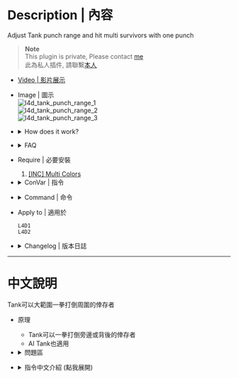# Description | 內容
Adjust Tank punch range and hit multi survivors with one punch

> __Note__ <br/>
This plugin is private, Please contact [me](/#私人插件列表-private-plugins-list)<br/>
此為私人插件, 請聯繫[本人](/#私人插件列表-private-plugins-list)

* [Video | 影片展示](https://youtu.be/doB0R6oMYOo)

* Image | 圖示
	<br/>![l4d_tank_punch_range_1](image/l4d_tank_punch_range_1.gif)
	<br/>![l4d_tank_punch_range_2](image/l4d_tank_punch_range_2.gif)
	<br/>![l4d_tank_punch_range_3](image/l4d_tank_punch_range_3.gif)

* <details><summary>How does it work?</summary>

	* Tank can punch multi survivors around or behind him
	* Also apply to AI Tank
</details>

* <details><summary>FAQ</summary>

	* How to adjust cvars?
		* ```l4d_tank_punch_range_radius``` => radius
		* ```l4d_tank_punch_range_angle``` => angle
		<br/>![l4d_tank_punch_range_4](image/l4d_tank_punch_range_4.jpg)
		<br/>![l4d_tank_punch_range_5](image/l4d_tank_punch_range_5.jpg)
		<br/>![l4d_tank_punch_range_6](image/l4d_tank_punch_range_6.jpg)
</details>

* Require | 必要安裝
	1. [[INC] Multi Colors](https://github.com/fbef0102/L4D1_2-Plugins/releases/tag/Multi-Colors)

* <details><summary>ConVar | 指令</summary>

	* cfg/sourcemod/l4d_tank_punch_range.cfg
		```php
		// 0=Plugin off, 1=Plugin on.
		l4d_tank_punch_range_enable "1"

		// Tank punch distance
		l4d_tank_punch_range_radius "118"

		// Tank punch angle (0~180 degree)
		l4d_tank_punch_range_angle "180"
		```
</details>

* <details><summary>Command | 命令</summary>

	None
</details>

* Apply to | 適用於
	```
	L4D1
	L4D2
	```

* <details><summary>Changelog | 版本日誌</summary>

	* v1.0 (2024-8-1)
		* Initial Release
</details>

- - - -
# 中文說明
Tank可以大範圍一拳打倒周圍的倖存者

* 原理
	* Tank可以一拳打倒旁邊或背後的倖存者
	* AI Tank也適用

* <details><summary>問題區</summary>

	* 如何調整指令
		* ```l4d_tank_punch_range_radius``` => 周圍半徑
		* ```l4d_tank_punch_range_angle``` => 周圍角度
		<br/>![l4d_tank_punch_range_4](image/l4d_tank_punch_range_4.jpg)
		<br/>![l4d_tank_punch_range_5](image/l4d_tank_punch_range_5.jpg)
		<br/>![l4d_tank_punch_range_6](image/l4d_tank_punch_range_6.jpg)
</details>

* <details><summary>指令中文介紹 (點我展開)</summary>

	* cfg/sourcemod/l4d_tank_punch_range.cfg
		```php
		// 0=關閉插件, 1=啟動插件
		l4d_tank_punch_range_enable "1"

		// Tank大範圍揮拳的距離
		l4d_tank_punch_range_radius "118"

		// Tank大範圍揮拳的角度 (0~180度)
		l4d_tank_punch_range_angle "180"
		```
</details>